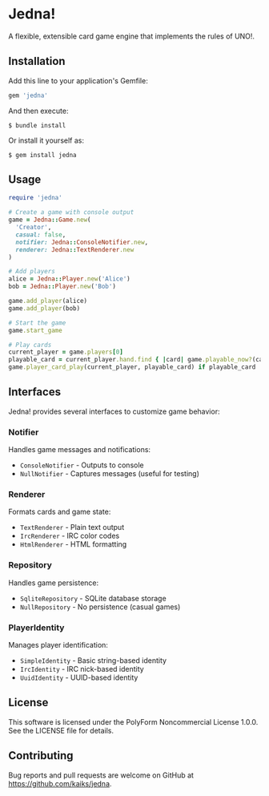 # Jedna!

A flexible, extensible card game engine that implements the rules of UNO!.

## Installation

Add this line to your application's Gemfile:

```ruby
gem 'jedna'
```

And then execute:

    $ bundle install

Or install it yourself as:

    $ gem install jedna

## Usage

```ruby
require 'jedna'

# Create a game with console output
game = Jedna::Game.new(
  'Creator',
  casual: false,
  notifier: Jedna::ConsoleNotifier.new,
  renderer: Jedna::TextRenderer.new
)

# Add players
alice = Jedna::Player.new('Alice')
bob = Jedna::Player.new('Bob')

game.add_player(alice)
game.add_player(bob)

# Start the game
game.start_game

# Play cards
current_player = game.players[0]
playable_card = current_player.hand.find { |card| game.playable_now?(card) }
game.player_card_play(current_player, playable_card) if playable_card
```

## Interfaces

Jedna! provides several interfaces to customize game behavior:

### Notifier
Handles game messages and notifications:
- `ConsoleNotifier` - Outputs to console
- `NullNotifier` - Captures messages (useful for testing)

### Renderer
Formats cards and game state:
- `TextRenderer` - Plain text output
- `IrcRenderer` - IRC color codes
- `HtmlRenderer` - HTML formatting

### Repository
Handles game persistence:
- `SqliteRepository` - SQLite database storage
- `NullRepository` - No persistence (casual games)

### PlayerIdentity
Manages player identification:
- `SimpleIdentity` - Basic string-based identity
- `IrcIdentity` - IRC nick-based identity
- `UuidIdentity` - UUID-based identity

## License

This software is licensed under the PolyForm Noncommercial License 1.0.0. See the LICENSE file for details.

## Contributing

Bug reports and pull requests are welcome on GitHub at https://github.com/kaiks/jedna.
